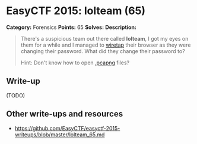 # EasyCTF 2015: lolteam (65)

**Category:** Forensics
**Points:** 65
**Solves:** 
**Description:**

> There's a suspicious team out there called **lolteam**, I got my eyes on them for a while and I managed to [wiretap](https://github.com/EasyCTF/easyctf-2015-writeups/blob/master/files/lolteam.pcapng) their browser as they were changing their password. What did they change their password to?
> 
> 
> Hint: Don't know how to open [.pcapng](http://fileinfo.com/extension/pcapng) files?

## Write-up

(TODO)

## Other write-ups and resources

* <https://github.com/EasyCTF/easyctf-2015-writeups/blob/master/lolteam_65.md>
